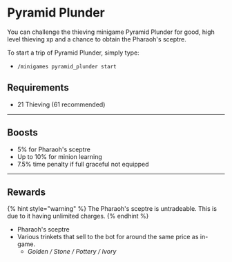 # Pyramid Plunder

You can challenge the thieving minigame Pyramid Plunder for good, high level thieving xp and a chance to obtain the Pharaoh's sceptre.

To start a trip of Pyramid Plunder, simply type:

* `/minigames pyramid_plunder start`

## Requirements

* 21 Thieving (61 recommended)

***

## Boosts

* 5% for Pharaoh's sceptre
* Up to 10% for minion learning
* 7.5% time penalty if full graceful not equipped

***

## Rewards

{% hint style="warning" %}
The Pharaoh's sceptre is untradeable. This is due to it having unlimited charges.
{% endhint %}

* Pharaoh's sceptre
* Various trinkets that sell to the bot for around the same price as in-game.
  * _Golden / Stone / Pottery / Ivory_

